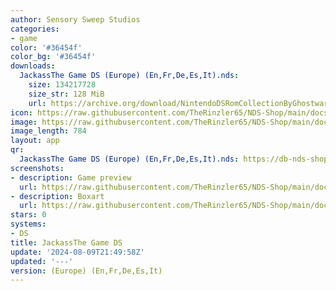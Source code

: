 ```yaml
---
author: Sensory Sweep Studios
categories:
- game
color: '#36454f'
color_bg: '#36454f'
downloads:
  JackassThe Game DS (Europe) (En,Fr,De,Es,It).nds:
    size: 134217728
    size_str: 128 MiB
    url: https://archive.org/download/NintendoDSRomCollectionByGhostware/JackassThe%20Game%20DS%20%28Europe%29%20%28En%2CFr%2CDe%2CEs%2CIt%29.nds
icon: https://raw.githubusercontent.com/TheRinzler65/NDS-Shop/main/docs/assets/images/icons/jackassthegameds.png
image: https://raw.githubusercontent.com/TheRinzler65/NDS-Shop/main/docs/assets/images/icons/jackassthegameds.png
image_length: 784
layout: app
qr:
  JackassThe Game DS (Europe) (En,Fr,De,Es,It).nds: https://db-nds-shop.netlify.app/assets/images/qr/jackassthe-game-ds-europe-enfrdeesit-nds.png
screenshots:
- description: Game preview
  url: https://raw.githubusercontent.com/TheRinzler65/NDS-Shop/main/docs/assets/images/screenshots/jackassthegameds/jackassthegameds.png
- description: Boxart
  url: https://raw.githubusercontent.com/TheRinzler65/NDS-Shop/main/docs/assets/images/boxart/JackassThe%20Game%20DS%20(Europe)%20(En%2CFr%2CDe%2CEs%2CIt).nds.png
stars: 0
systems:
- DS
title: JackassThe Game DS
update: '2024-08-09T21:49:58Z'
updated: '---'
version: (Europe) (En,Fr,De,Es,It)
---
```

